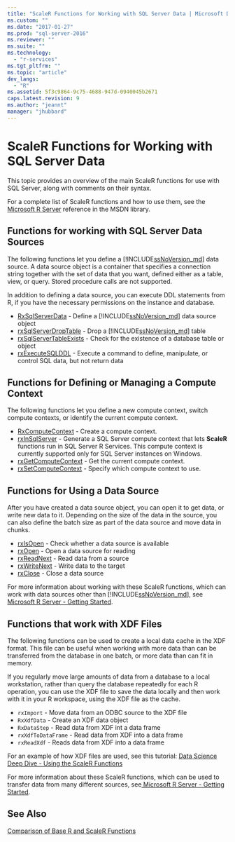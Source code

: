 ```yaml
---
title: "ScaleR Functions for Working with SQL Server Data | Microsoft Docs"
ms.custom: ""
ms.date: "2017-01-27"
ms.prod: "sql-server-2016"
ms.reviewer: ""
ms.suite: ""
ms.technology: 
  - "r-services"
ms.tgt_pltfrm: ""
ms.topic: "article"
dev_langs: 
  - "R"
ms.assetid: 5f3c9864-9c75-4688-947d-0940045b2671
caps.latest.revision: 9
ms.author: "jeannt"
manager: "jhubbard"
---
```

# ScaleR Functions for Working with SQL Server Data
This topic provides an overview of the main ScaleR functions for use with SQL Server, along with comments on their syntax.

For a complete list of ScaleR functions and how to use them, see the [Microsoft R Server](https://msdn.microsoft.com/microsoft-r/index#) reference in the MSDN library. 

## Functions for working with SQL Server Data Sources
The following functions let you define a [!INCLUDE[ssNoVersion_md](../../advanced-analytics/r-services/includes/ssnoversion-md.md)] data source. A data source object is a container that specifies a connection string together with the set of data that you want, defined either as a table, view, or query. Stored procedure calls are not supported.  

In addition to defining a data source, you can execute DDL statements from R, if you have the necessary permissions on the instance and database. 
+ [RxSqlServerData](https://msdn.microsoft.com/microsoft-r/scaler/RxSqlServerData) - Define a [!INCLUDE[ssNoVersion_md](../../advanced-analytics/r-services/includes/ssnoversion-md.md)] data source object
+ [rxSqlServerDropTable](https://msdn.microsoft.com/microsoft-r/scaler/rxSqlServerDropTable) - Drop a [!INCLUDE[ssNoVersion_md](../../advanced-analytics/r-services/includes/ssnoversion-md.md)] table
+ [rxSqlServerTableExists](https://msdn.microsoft.com/microsoft-r/scaler/rxSqlServerTableExists) - Check for the existence of a database table or object
+ [rxExecuteSQLDDL](https://msdn.microsoft.com/microsoft-r/scaler/rxExecuteSQLDDL) - Execute a command to define, manipulate, or control SQL data, but not return data  

## Functions for Defining or Managing a Compute Context
The following functions let you define a new compute context, switch compute contexts, or identify the current compute context.
+ [RxComputeContext](https://msdn.microsoft.com/microsoft-r/scaler/RxComputeContext) - Create a compute context. 
+ [rxInSqlServer](https://msdn.microsoft.com/microsoft-r/scaler/rxInSqlServer) - Generate a SQL Server compute context that lets **ScaleR** functions run in SQL Server R Services. This compute context is currently supported only for SQL Server instances on Windows.
+ [rxGetComputeContext](https://msdn.microsoft.com/microsoft-r/scaler/rxGetComputeContext) - Get the current compute context. 
+ [rxSetComputeContext](https://msdn.microsoft.com/microsoft-r/scaler/rxSetComputeContext) - Specify which compute context to use. 

## Functions for Using a Data Source
After you have created a data source object, you can open it to get data, or write new data to it. Depending on the size of the data in the source, you can also define the batch size as part of the data source and move data in chunks. 
+ [rxIsOpen](https://msdn.microsoft.com/microsoft-r/scaler/rxIsOpen) - Check whether a data source is available
+ [rxOpen](https://msdn.microsoft.com/microsoft-r/scaler/rxOpen) - Open a data source for reading
+ [rxReadNext](https://msdn.microsoft.com/microsoft-r/scaler/rxReadNext) - Read data from a source
+ [rxWriteNext](https://msdn.microsoft.com/microsoft-r/scaler/rxWriteNext) - Write data to the target
+ [rxClose](https://msdn.microsoft.com/microsoft-r/scaler/rxclose) - Close a data source

For more information about working with these ScaleR functions, which can work with data sources other than [!INCLUDE[ssNoVersion_md](../../advanced-analytics/r-services/includes/ssnoversion-md.md)], see [ Microsoft R Server - Getting Started](https://msdn.microsoft.com/microsoft-r/rserver).

## Functions that work with XDF Files
The following functions can be used to create a local data cache in the XDF format. This file can be useful when working with more data than can be transferred from the database in one batch, or more data than can fit in memory.

If you regularly move large amounts of data from a database to a local workstation, rather than query the database repeatedly for each R operation, you can use the XDF file to save the data locally and then work with it in your R workspace, using the XDF file as the cache.

+ `rxImport` - Move data from an ODBC source to the XDF file
+ `RxXdfData` - Create an XDF data object
+ `RxDataStep` - Read data from XDF int a data frame
+ `rxXdfToDataFrame` - Read data from XDF into a data frame
+ `rxReadXdf` - Reads data from XDF into a data frame

For an example of how XDF files are used, see this tutorial:  [Data Science Deep Dive - Using the ScaleR Functions](../../advanced-analytics/r-services/tutorials/data-science-deep-dive-using-the-revoscaler-packages.md)

For more information about these ScaleR functions, which can be used to transfer data from many different sources, see[ Microsoft R Server - Getting Started](http://msdn.microsoft.com/microsoft-r/rserver/rserver-getting-started).

## See Also
[Comparison of Base R and ScaleR Functions](https://msdn.microsoft.com/microsoft-r/scaler/compare-base-r-scaler-functions)
